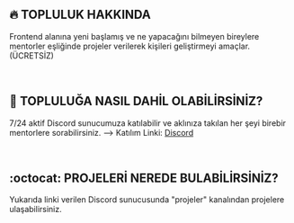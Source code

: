 ## :fire: TOPLULUK HAKKINDA
Frontend alanına yeni başlamış ve ne yapacağını bilmeyen bireylere mentorler eşliğinde projeler verilerek kişileri geliştirmeyi amaçlar. (ÜCRETSİZ)

<br />

## :link: TOPLULUĞA NASIL DAHİL OLABİLİRSİNİZ?
7/24 aktif Discord sunucumuza katılabilir ve aklınıza takılan her şeyi birebir mentorlere sorabilirsiniz. --> Katılım Linki: [Discord](https://discord.gg/hUz3hVDzJE)

<br />

## :octocat: PROJELERİ NEREDE BULABİLİRSİNİZ?
Yukarıda linki verilen Discord sunucusunda "projeler" kanalından projelere ulaşabilirsiniz.
